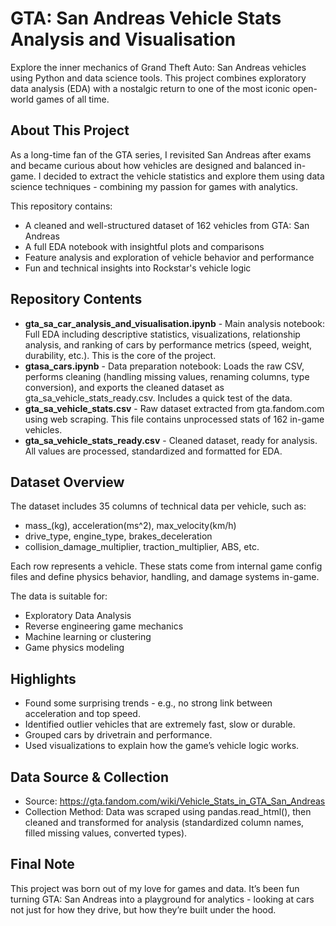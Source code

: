 # GTA: San Andreas Vehicle Stats Analysis and Visualisation

Explore the inner mechanics of Grand Theft Auto: San Andreas vehicles using Python and data science tools. This project combines exploratory data analysis (EDA) with a nostalgic return to one of the most iconic open-world games of all time.

## About This Project

As a long-time fan of the GTA series, I revisited San Andreas after exams and became curious about how vehicles are designed and balanced in-game. I decided to extract the vehicle statistics and explore them using data science techniques - combining my passion for games with analytics.

This repository contains:
- A cleaned and well-structured dataset of 162 vehicles from GTA: San Andreas
- A full EDA notebook with insightful plots and comparisons
- Feature analysis and exploration of vehicle behavior and performance
- Fun and technical insights into Rockstar's vehicle logic

## Repository Contents

- **gta_sa_car_analysis_and_visualisation.ipynb** - Main analysis notebook: Full EDA including descriptive statistics, visualizations, relationship analysis, and ranking of cars by performance metrics (speed, weight, durability, etc.). This is the core of the project.
- **gtasa_cars.ipynb** - Data preparation notebook: Loads the raw CSV, performs cleaning (handling missing values, renaming columns, type conversion), and exports the cleaned dataset as gta_sa_vehicle_stats_ready.csv. Includes a quick test of the data.
- **gta_sa_vehicle_stats.csv** - Raw dataset extracted from gta.fandom.com using web scraping. This file contains unprocessed stats of 162 in-game vehicles.
- **gta_sa_vehicle_stats_ready.csv** - Cleaned dataset, ready for analysis. All values are processed, standardized and formatted for EDA.

## Dataset Overview

The dataset includes 35 columns of technical data per vehicle, such as:
- mass_(kg), acceleration(ms^2), max_velocity(km/h)
- drive_type, engine_type, brakes_deceleration
- collision_damage_multiplier, traction_multiplier, ABS, etc.

Each row represents a vehicle. These stats come from internal game config files and define physics behavior, handling, and damage systems in-game.

The data is suitable for:
- Exploratory Data Analysis
- Reverse engineering game mechanics
- Machine learning or clustering
- Game physics modeling

## Highlights

- Found some surprising trends - e.g., no strong link between acceleration and top speed.
- Identified outlier vehicles that are extremely fast, slow or durable.
- Grouped cars by drivetrain and performance.
- Used visualizations to explain how the game’s vehicle logic works.

## Data Source & Collection

- Source: https://gta.fandom.com/wiki/Vehicle_Stats_in_GTA_San_Andreas
- Collection Method: Data was scraped using pandas.read_html(), then cleaned and transformed for analysis (standardized column names, filled missing values, converted types).

## Final Note
This project was born out of my love for games and data. It’s been fun turning GTA: San Andreas into a playground for analytics - looking at cars not just for how they drive, but how they’re built under the hood.

